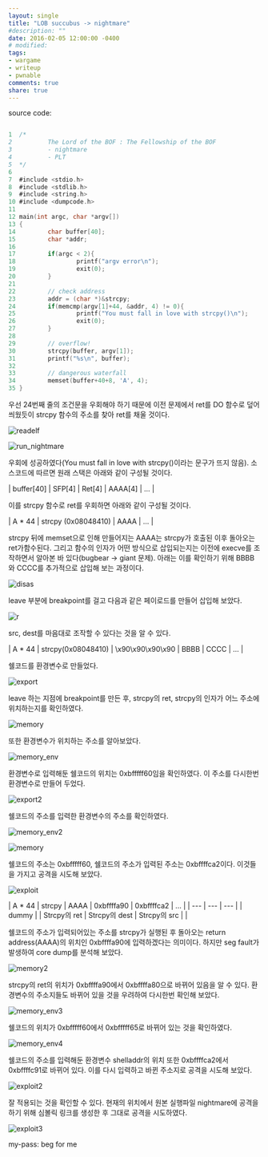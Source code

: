 ```yaml
---
layout: single
title: "LOB succubus -> nightmare"
#description: ""
date: 2016-02-05 12:00:00 -0400
# modified: 
tags: 
- wargame
- writeup
- pwnable
comments: true
share: true
---
```


source code:

```c

1  /*
2          The Lord of the BOF : The Fellowship of the BOF
3          - nightmare
4          - PLT
5  */
6  
7  #include <stdio.h>
8  #include <stdlib.h>
9  #include <string.h>
10 #include <dumpcode.h>
11 
12 main(int argc, char *argv[])
13 {
14         char buffer[40];
15         char *addr;
16 
17         if(argc < 2){
18                 printf("argv error\n");
19                 exit(0);
20         }
21 
22         // check address
23         addr = (char *)&strcpy;
24         if(memcmp(argv[1]+44, &addr, 4) != 0){
25                 printf("You must fall in love with strcpy()\n");
26                 exit(0);
27         }
28 
29         // overflow!
30         strcpy(buffer, argv[1]);
31         printf("%s\n", buffer);
32 
33         // dangerous waterfall
34         memset(buffer+40+8, 'A', 4);
35 }

```

우선 24번째 줄의 조건문을 우회해야 하기 때문에 이전 문제에서 ret를 DO 함수로 덮어씌웠듯이 strcpy 함수의 주소를 찾아 ret를 채울 것이다.

![readelf]({{site.url}}{{site.baseurl}}/assets/images/2016-02-05-LOB-18/0.png)

![run_nightmare]({{site.url}}{{site.baseurl}}/assets/images/2016-02-05-LOB-18/1.png)

우회에 성공하였다(You must fall in love with strcpy()이라는 문구가 뜨지 않음).
소스코드에 따르면 원래 스택은 아래와 같이 구성될 것이다.

| buffer[40] | SFP[4] | Ret[4] | AAAA[4] | ... |

이를 strcpy 함수로 ret를 우회하면 아래와 같이 구성될 것이다.

| A * 44 | strcpy (0x08048410) | AAAA | ... |

strcpy 뒤에 memset으로 인해 만들어지는 AAAA는 strcpy가 호출된 이후 돌아오는 ret가함수된다. 그리고 함수의 인자가 어떤 방식으로 삽입되는지는 이전에 execve를 조작하면서 알아본 바 있다(bugbear -> giant 문제). 아래는 이를 확인하기 위해 BBBB와 CCCC를 추가적으로 삽입해 보는 과정이다.

![disas]({{site.url}}{{site.baseurl}}/assets/images/2016-02-05-LOB-18/2.png)

leave 부분에 breakpoint를 걸고 다음과 같은 페이로드를 만들어 삽입해 보았다.

![r]({{site.url}}{{site.baseurl}}/assets/images/2016-02-05-LOB-18/3.png)

src, dest를 마음대로 조작할 수 있다는 것을 알 수 있다.

| A * 44 | strcpy(0x08048410) | \x90\x90\x90\x90 | BBBB | CCCC | ... |

쉘코드를 환경변수로 만들었다.

![export]({{site.url}}{{site.baseurl}}/assets/images/2016-02-05-LOB-18/4.png)

leave 하는 지점에 breakpoint를 만든 후, strcpy의 ret, strcpy의 인자가 어느 주소에 위치하는지를 확인하였다.

![memory]({{site.url}}{{site.baseurl}}/assets/images/2016-02-05-LOB-18/5.png)

또한 환경변수가 위치하는 주소를 알아보았다.

![memory_env]({{site.url}}{{site.baseurl}}/assets/images/2016-02-05-LOB-18/6.png)

 환경변수로 입력해둔 쉘코드의 위치는 0xbfffff60임을 확인하였다. 이 주소를 다시한번 환경변수로 만들어 두었다.

![export2]({{site.url}}{{site.baseurl}}/assets/images/2016-02-05-LOB-18/7.png)

쉘코드의 주소를 입력한 환경변수의 주소를 확인하였다.

![memory_env2]({{site.url}}{{site.baseurl}}/assets/images/2016-02-05-LOB-18/8.png)

![memory]({{site.url}}{{site.baseurl}}/assets/images/2016-02-05-LOB-18/9.png)

쉘코드의 주소는 0xbfffff60, 쉘코드의 주소가 입력된 주소는 0xbffffca2이다. 이것들을 가지고 공격을 시도해 보았다.

![exploit]({{site.url}}{{site.baseurl}}/assets/images/2016-02-05-LOB-18/10.png)

| A * 44 | strcpy | AAAA | 0xbffffa90 | 0xbffffca2 | ... |
| --- | --- | --- |
| dummy |  | Strcpy의 ret | Strcpy의 dest | Strcpy의 src |  |

쉘코드의 주소가 입력되어있는 주소를 strcpy가 실행된 후 돌아오는 return address(AAAA)의 위치인 0xbffffa90에 입력하겠다는 의미이다. 하지만 seg fault가 발생하여 core dump를 분석해 보았다. 

![memory2]({{site.url}}{{site.baseurl}}/assets/images/2016-02-05-LOB-18/11.png)

strcpy의 ret의 위치가 0xbffffa90에서 0xbffffa80으로 바뀌어 있음을 알 수 있다. 환경변수의 주소지들도 바뀌어 있을 것을 우려하여 다시한번 확인해 보았다.

![memory_env3]({{site.url}}{{site.baseurl}}/assets/images/2016-02-05-LOB-18/12.png)

쉘코드의 위치가 0xbfffff60에서 0xbfffff65로 바뀌어 있는 것을 확인하였다.

![memory_env4]({{site.url}}{{site.baseurl}}/assets/images/2016-02-05-LOB-18/13.png)

쉘코드의 주소를 입력해둔 환경변수 shelladdr의 위치 또한 0xbffffca2에서 0xbffffc91로 바뀌어 있다. 이를 다시 입력하고 바뀐 주소지로 공격을 시도해 보았다.

![exploit2]({{site.url}}{{site.baseurl}}/assets/images/2016-02-05-LOB-18/14.png)

잘 적용되는 것을 확인할 수 있다. 현재의 위치에서 원본 실행파일 nightmare에 공격을 하기 위해 심볼릭 링크를 생성한 후 그대로 공격을 시도하였다.

![exploit3]({{site.url}}{{site.baseurl}}/assets/images/2016-02-05-LOB-18/15.png)


my-pass: beg for me
